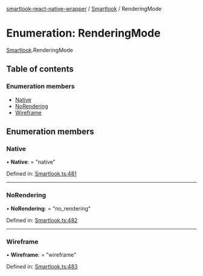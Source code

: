 [smartlook-react-native-wrapper](../README.md) / [Smartlook](../modules/smartlook.md) / RenderingMode

# Enumeration: RenderingMode

[Smartlook](../modules/smartlook.md).RenderingMode

## Table of contents

### Enumeration members

- [Native](smartlook.renderingmode.md#native)
- [NoRendering](smartlook.renderingmode.md#norendering)
- [Wireframe](smartlook.renderingmode.md#wireframe)

## Enumeration members

### Native

• **Native**: = "native"

Defined in: [Smartlook.ts:481](https://github.com/smartlook/smartlook-react-native-bridge/blob/0fc4495/src/Smartlook.ts#L481)

___

### NoRendering

• **NoRendering**: = "no\_rendering"

Defined in: [Smartlook.ts:482](https://github.com/smartlook/smartlook-react-native-bridge/blob/0fc4495/src/Smartlook.ts#L482)

___

### Wireframe

• **Wireframe**: = "wireframe"

Defined in: [Smartlook.ts:483](https://github.com/smartlook/smartlook-react-native-bridge/blob/0fc4495/src/Smartlook.ts#L483)
